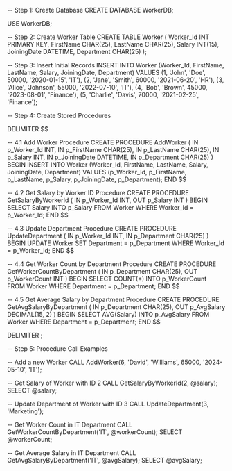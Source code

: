 -- Step 1: Create Database
CREATE DATABASE WorkerDB;

USE WorkerDB;

-- Step 2: Create Worker Table
CREATE TABLE Worker (
    Worker_Id INT PRIMARY KEY,
    FirstName CHAR(25),
    LastName CHAR(25),
    Salary INT(15),
    JoiningDate DATETIME,
    Department CHAR(25)
);

-- Step 3: Insert Initial Records
INSERT INTO Worker (Worker_Id, FirstName, LastName, Salary, JoiningDate, Department)
VALUES 
(1, 'John', 'Doe', 50000, '2020-01-15', 'IT'),
(2, 'Jane', 'Smith', 60000, '2021-06-20', 'HR'),
(3, 'Alice', 'Johnson', 55000, '2022-07-10', 'IT'),
(4, 'Bob', 'Brown', 45000, '2023-08-01', 'Finance'),
(5, 'Charlie', 'Davis', 70000, '2021-02-25', 'Finance');

-- Step 4: Create Stored Procedures

DELIMITER $$

-- 4.1 Add Worker Procedure
CREATE PROCEDURE AddWorker (
    IN p_Worker_Id INT,
    IN p_FirstName CHAR(25),
    IN p_LastName CHAR(25),
    IN p_Salary INT,
    IN p_JoiningDate DATETIME,
    IN p_Department CHAR(25)
)
BEGIN
    INSERT INTO Worker (Worker_Id, FirstName, LastName, Salary, JoiningDate, Department)
    VALUES (p_Worker_Id, p_FirstName, p_LastName, p_Salary, p_JoiningDate, p_Department);
END $$

-- 4.2 Get Salary by Worker ID Procedure
CREATE PROCEDURE GetSalaryByWorkerId (
    IN p_Worker_Id INT,
    OUT p_Salary INT
)
BEGIN
    SELECT Salary INTO p_Salary FROM Worker WHERE Worker_Id = p_Worker_Id;
END $$

-- 4.3 Update Department Procedure
CREATE PROCEDURE UpdateDepartment (
    IN p_Worker_Id INT,
    IN p_Department CHAR(25)
)
BEGIN
    UPDATE Worker 
    SET Department = p_Department 
    WHERE Worker_Id = p_Worker_Id;
END $$

-- 4.4 Get Worker Count by Department Procedure
CREATE PROCEDURE GetWorkerCountByDepartment (
    IN p_Department CHAR(25),
    OUT p_WorkerCount INT
)
BEGIN
    SELECT COUNT(*) INTO p_WorkerCount 
    FROM Worker 
    WHERE Department = p_Department;
END $$

-- 4.5 Get Average Salary by Department Procedure
CREATE PROCEDURE GetAvgSalaryByDepartment (
    IN p_Department CHAR(25),
    OUT p_AvgSalary DECIMAL(15, 2)
)
BEGIN
    SELECT AVG(Salary) INTO p_AvgSalary 
    FROM Worker 
    WHERE Department = p_Department;
END $$

DELIMITER ;

-- Step 5: Procedure Call Examples

-- Add a new Worker
CALL AddWorker(6, 'David', 'Williams', 65000, '2024-05-10', 'IT');

-- Get Salary of Worker with ID 2
CALL GetSalaryByWorkerId(2, @salary);
SELECT @salary;

-- Update Department of Worker with ID 3
CALL UpdateDepartment(3, 'Marketing');

-- Get Worker Count in IT Department
CALL GetWorkerCountByDepartment('IT', @workerCount);
SELECT @workerCount;

-- Get Average Salary in IT Department
CALL GetAvgSalaryByDepartment('IT', @avgSalary);
SELECT @avgSalary;
